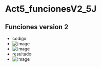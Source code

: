 # Act5_funcionesV2_5J
## Funciones version 2
- codigo
- ![image](https://github.com/user-attachments/assets/2ed29f96-bc9e-41e9-9297-9b12bf425fab)
- ![image](https://github.com/user-attachments/assets/2481e798-2ef1-4b5d-9234-8955096e08dc)
- resultado
- ![image](https://github.com/user-attachments/assets/91ea7000-a564-4ba7-8379-12a79a5c8a3a)


